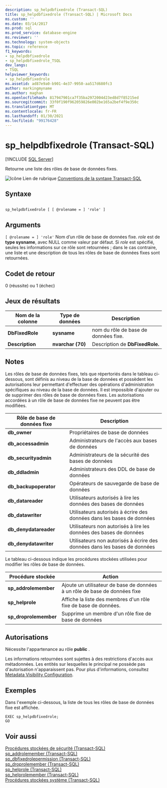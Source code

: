 ```yaml
---
description: sp_helpdbfixedrole (Transact-SQL)
title: sp_helpdbfixedrole (Transact-SQL) | Microsoft Docs
ms.custom: ''
ms.date: 03/14/2017
ms.prod: sql
ms.prod_service: database-engine
ms.reviewer: ''
ms.technology: system-objects
ms.topic: reference
f1_keywords:
- sp_helpdbfixedrole
- sp_helpdbfixedrole_TSQL
dev_langs:
- TSQL
helpviewer_keywords:
- sp_helpdbfixedrole
ms.assetid: ad87e9a0-b901-4e37-9950-aa517d680fc3
author: markingmyname
ms.author: maghan
ms.openlocfilehash: 817947901ca7f35ba2972004d23ed8d7f85215ed
ms.sourcegitcommit: 33f0f190f962059826e002be165a2bef4f9e350c
ms.translationtype: MT
ms.contentlocale: fr-FR
ms.lasthandoff: 01/30/2021
ms.locfileid: "99176428"
---
```

# <a name="sp_helpdbfixedrole-transact-sql"></a>sp_helpdbfixedrole (Transact-SQL)
[!INCLUDE [SQL Server](../../includes/applies-to-version/sqlserver.md)]

  Retourne une liste des rôles de base de données fixes.  
  
 ![Icône Lien de rubrique](../../database-engine/configure-windows/media/topic-link.gif "Icône du lien de rubrique") [Conventions de la syntaxe Transact-SQL](../../t-sql/language-elements/transact-sql-syntax-conventions-transact-sql.md)  
  
## <a name="syntax"></a>Syntaxe  
  
```  
  
sp_helpdbfixedrole [ [ @rolename = ] 'role' ]   
```  
  
## <a name="arguments"></a>Arguments  
`[ @rolename = ] 'role'` Nom d’un rôle de base de données fixe. *role* est de **type sysname**, avec NULL comme valeur par défaut. Si *role* est spécifié, seules les informations sur ce rôle sont retournées ; dans le cas contraire, une liste et une description de tous les rôles de base de données fixes sont retournées.  
  
## <a name="return-code-values"></a>Codet de retour  
 0 (réussite) ou 1 (échec)  
  
## <a name="result-sets"></a>Jeux de résultats  
  
|Nom de la colonne|Type de données|Description|  
|-----------------|---------------|-----------------|  
|**DbFixedRole**|**sysname**|nom du rôle de base de données fixe.|  
|**Description**|**nvarchar (70)**|Description de **DbFixedRole.**|  
  
## <a name="remarks"></a>Notes  
 Les rôles de base de données fixes, tels que répertoriés dans le tableau ci-dessous, sont définis au niveau de la base de données et possèdent les autorisations leur permettant d'effectuer des opérations d'administration spécifiques au niveau de la base de données. Il est impossible d'ajouter ou de supprimer des rôles de base de données fixes. Les autorisations accordées à un rôle de base de données fixe ne peuvent pas être modifiées.  
  
|Rôle de base de données fixe|Description|  
|-------------------------|-----------------|  
|**db_owner**|Propriétaires de base de données|  
|**db_accessadmin**|Administrateurs de l'accès aux bases de données|  
|**db_securityadmin**|Administrateurs de la sécurité des bases de données|  
|**db_ddladmin**|Administrateurs des DDL de base de données|  
|**db_backupoperator**|Opérateurs de sauvegarde de base de données|  
|**db_datareader**|Utilisateurs autorisés à lire les données des bases de données|  
|**db_datawriter**|Utilisateurs autorisés à écrire des données dans les bases de données|  
|**db_denydatareader**|Utilisateurs non autorisés à lire les données des bases de données|  
|**db_denydatawriter**|Utilisateurs non autorisés à écrire des données dans les bases de données|  
  
 Le tableau ci-dessous indique les procédures stockées utilisées pour modifier les rôles de base de données.  
  
|Procédure stockée|Action|  
|----------------------|------------|  
|**sp_addrolemember**|Ajoute un utilisateur de base de données à un rôle de base de données fixe|  
|**sp_helprole**|Affiche la liste des membres d'un rôle fixe de base de données.|  
|**sp_droprolemember**|Supprime un membre d'un rôle fixe de base de données|  
  
## <a name="permissions"></a>Autorisations  
 Nécessite l'appartenance au rôle **public** .  
  
 Les informations retournées sont sujettes à des restrictions d'accès aux métadonnées. Les entités sur lesquelles le principal ne possède pas d'autorisation n'apparaissent pas. Pour plus d'informations, consultez [Metadata Visibility Configuration](../../relational-databases/security/metadata-visibility-configuration.md).  
  
## <a name="examples"></a>Exemples  
 Dans l'exemple ci-dessous, la liste de tous les rôles de base de données fixe est affichée.  
  
```  
EXEC sp_helpdbfixedrole;  
GO  
```  
  
## <a name="see-also"></a>Voir aussi  
 [Procédures stockées de sécurité &#40;Transact-SQL&#41;](../../relational-databases/system-stored-procedures/security-stored-procedures-transact-sql.md)   
 [sp_addrolemember &#40;Transact-SQL&#41;](../../relational-databases/system-stored-procedures/sp-addrolemember-transact-sql.md)   
 [sp_dbfixedrolepermission &#40;Transact-SQL&#41;](../../relational-databases/system-stored-procedures/sp-dbfixedrolepermission-transact-sql.md)   
 [sp_droprolemember &#40;Transact-SQL&#41;](../../relational-databases/system-stored-procedures/sp-droprolemember-transact-sql.md)   
 [sp_helprole &#40;Transact-SQL&#41;](../../relational-databases/system-stored-procedures/sp-helprole-transact-sql.md)   
 [sp_helprolemember &#40;Transact-SQL&#41;](../../relational-databases/system-stored-procedures/sp-helprolemember-transact-sql.md)   
 [Procédures stockées système &#40;Transact-SQL&#41;](../../relational-databases/system-stored-procedures/system-stored-procedures-transact-sql.md)  
  
  
